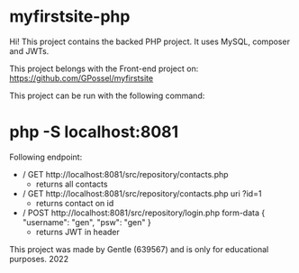 # myfirstsite-php

Hi! This project contains the backed PHP project. 
It uses MySQL, composer and JWTs. 

This project belongs with the Front-end project on:
https://github.com/GPossel/myfirstsite

This project can be run with the following command:
   # php -S localhost:8081

Following endpoint: 
  - / GET http://localhost:8081/src/repository/contacts.php
      - returns all contacts
  - / GET http://localhost:8081/src/repository/contacts.php uri ?id=1
      - returns contact on id
  - / POST http://localhost:8081/src/repository/login.php form-data { "username": "gen", "psw": "gen" }
      - returns JWT in header

This project was made by Gentle (639567) and is only for educational purposes. 2022

